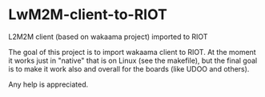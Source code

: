 # LwM2M-client-to-RIOT
L2M2M client (based on wakaama project) imported to RIOT

The goal of this project is to import wakaama client to RIOT.
At the moment it works just in "native" that is on Linux (see the makefile), but the final goal is to make it work also and overall for the boards (like UDOO and others).

Any help is appreciated.
